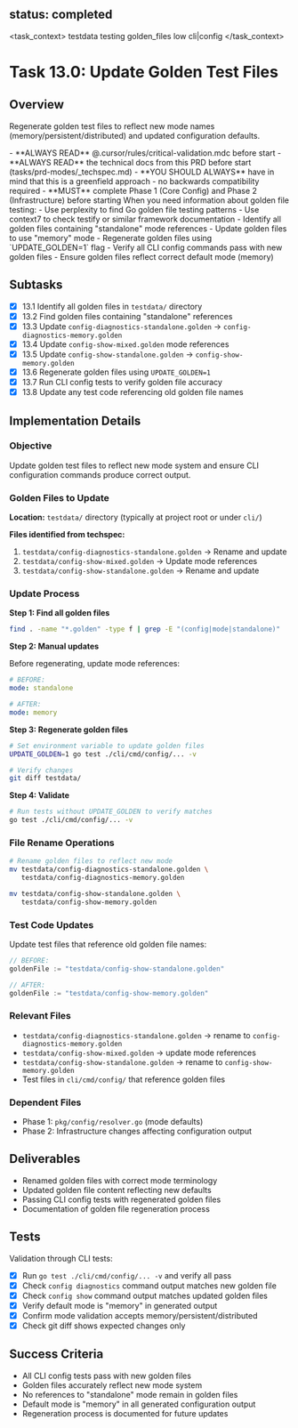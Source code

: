 ## status: completed

<task_context>
<domain>testdata</domain>
<type>testing</type>
<scope>golden_files</scope>
<complexity>low</complexity>
<dependencies>cli|config</dependencies>
</task_context>

# Task 13.0: Update Golden Test Files

## Overview

Regenerate golden test files to reflect new mode names (memory/persistent/distributed) and updated configuration defaults.

<critical>
- **ALWAYS READ** @.cursor/rules/critical-validation.mdc before start
- **ALWAYS READ** the technical docs from this PRD before start (tasks/prd-modes/_techspec.md)
- **YOU SHOULD ALWAYS** have in mind that this is a greenfield approach - no backwards compatibility required
- **MUST** complete Phase 1 (Core Config) and Phase 2 (Infrastructure) before starting
</critical>

<research>
When you need information about golden file testing:
- Use perplexity to find Go golden file testing patterns
- Use context7 to check testify or similar framework documentation
</research>

<requirements>
- Identify all golden files containing "standalone" mode references
- Update golden files to use "memory" mode
- Regenerate golden files using `UPDATE_GOLDEN=1` flag
- Verify all CLI config commands pass with new golden files
- Ensure golden files reflect correct default mode (memory)
</requirements>

## Subtasks

- [x] 13.1 Identify all golden files in `testdata/` directory
- [x] 13.2 Find golden files containing "standalone" references
- [x] 13.3 Update `config-diagnostics-standalone.golden` → `config-diagnostics-memory.golden`
- [x] 13.4 Update `config-show-mixed.golden` mode references
- [x] 13.5 Update `config-show-standalone.golden` → `config-show-memory.golden`
- [x] 13.6 Regenerate golden files using `UPDATE_GOLDEN=1`
- [x] 13.7 Run CLI config tests to verify golden file accuracy
- [x] 13.8 Update any test code referencing old golden file names

## Implementation Details

### Objective
Update golden test files to reflect new mode system and ensure CLI configuration commands produce correct output.

### Golden Files to Update

**Location:** `testdata/` directory (typically at project root or under `cli/`)

**Files identified from techspec:**
1. `testdata/config-diagnostics-standalone.golden` → Rename and update
2. `testdata/config-show-mixed.golden` → Update mode references
3. `testdata/config-show-standalone.golden` → Rename and update

### Update Process

**Step 1: Find all golden files**
```bash
find . -name "*.golden" -type f | grep -E "(config|mode|standalone)"
```

**Step 2: Manual updates**

Before regenerating, update mode references:
```yaml
# BEFORE:
mode: standalone

# AFTER:
mode: memory
```

**Step 3: Regenerate golden files**
```bash
# Set environment variable to update golden files
UPDATE_GOLDEN=1 go test ./cli/cmd/config/... -v

# Verify changes
git diff testdata/
```

**Step 4: Validate**
```bash
# Run tests without UPDATE_GOLDEN to verify matches
go test ./cli/cmd/config/... -v
```

### File Rename Operations

```bash
# Rename golden files to reflect new mode
mv testdata/config-diagnostics-standalone.golden \
   testdata/config-diagnostics-memory.golden

mv testdata/config-show-standalone.golden \
   testdata/config-show-memory.golden
```

### Test Code Updates

Update test files that reference old golden file names:

```go
// BEFORE:
goldenFile := "testdata/config-show-standalone.golden"

// AFTER:
goldenFile := "testdata/config-show-memory.golden"
```

### Relevant Files

- `testdata/config-diagnostics-standalone.golden` → rename to `config-diagnostics-memory.golden`
- `testdata/config-show-mixed.golden` → update mode references
- `testdata/config-show-standalone.golden` → rename to `config-show-memory.golden`
- Test files in `cli/cmd/config/` that reference golden files

### Dependent Files

- Phase 1: `pkg/config/resolver.go` (mode defaults)
- Phase 2: Infrastructure changes affecting configuration output

## Deliverables

- Renamed golden files with correct mode terminology
- Updated golden file content reflecting new defaults
- Passing CLI config tests with regenerated golden files
- Documentation of golden file regeneration process

## Tests

Validation through CLI tests:

- [x] Run `go test ./cli/cmd/config/... -v` and verify all pass
- [x] Check `config diagnostics` command output matches new golden file
- [x] Check `config show` command output matches updated golden files
- [x] Verify default mode is "memory" in generated output
- [x] Confirm mode validation accepts memory/persistent/distributed
- [x] Check git diff shows expected changes only

## Success Criteria

- All CLI config tests pass with new golden files
- Golden files accurately reflect new mode system
- No references to "standalone" mode remain in golden files
- Default mode is "memory" in all generated configuration output
- Regeneration process is documented for future updates
